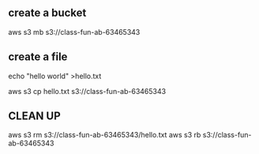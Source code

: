 ## create a  bucket

aws s3 mb s3://class-fun-ab-63465343

## create a file

echo "hello world" >hello.txt

aws s3 cp hello.txt s3://class-fun-ab-63465343

## CLEAN UP
aws s3 rm s3://class-fun-ab-63465343/hello.txt
aws s3 rb s3://class-fun-ab-63465343
